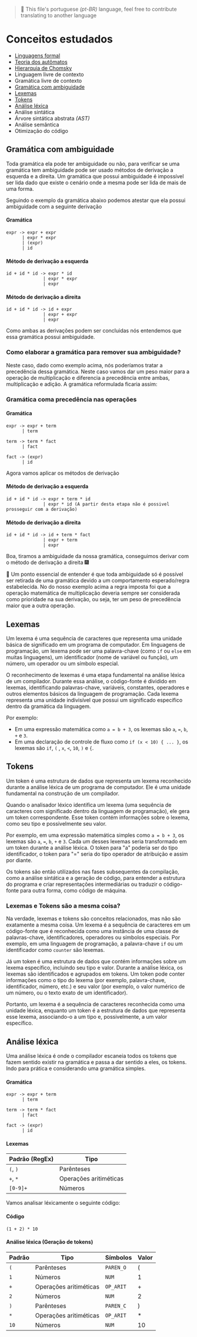 
> :balloon: This file's portuguese _(pt-BR)_ language, feel free to contribute translating to another language

# Conceitos estudados

- [Linguagens formal](https://pt.wikipedia.org/wiki/Linguagem_formal#:~:text=Entende%2Dse%20por%20linguagem%20formal,%2C%20caracter%C3%ADsticas%20e%20inter%2Drelacionamentos%20.)
- [Teoria dos autômatos](https://pt.wikipedia.org/wiki/Teoria_dos_aut%C3%B4matos)
- [Hierarquia de Chomsky](https://pt.wikipedia.org/wiki/Hierarquia_de_Chomsky)
- Linguagem livre de contexto
- Gramática livre de contexto
- [Gramática com ambiguidade](#gramática-com-ambiguidade)
- [Lexemas](#lexemas)
- [Tokens](#tokens)
- [Análise léxica]()
- Análise sintática
- Árvore sintática abstrata _(AST)_
- Análise semântica
- Otimização do código

## Gramática com ambiguidade

Toda gramática ela pode ter ambiguidade ou não, para verificar se uma gramática tem ambiguidade pode ser usado métodos de derivação a esquerda e a direita. Um gramática que possui ambiguidade é impossível ser lida dado que existe o cenário onde a mesma pode ser lida de mais de uma forma.

Seguindo o exemplo da gramática abaixo podemos atestar que ela possui ambiguidade com a seguinte derivação

#### Gramática
```
expr -> expr + expr
      | expr * expr
      | (expr)
      | id
```

#### Método de derivação a esquerda

```
id + id * id -> expr * id
              | expr * expr
              | expr
```

#### Método de derivação a direita

```
id + id * id -> id + expr
              | expr + expr
              | expr
```

Como ambas as derivações podem ser concluidas nós entendemos que essa gramática possui ambiguidade.

### Como elaborar a gramática para remover sua ambiguidade?

Neste caso, dado como exemplo acima, nós poderíamos tratar a precedência dessa gramática. Neste caso vamos dar um peso maior para a operação de multiplicação e diferencia a precedência entre ambas, multiplicação e adição. A gramática reformulada ficaria assim:

### Gramática coma precedência nas operações

#### Gramática

```
expr -> expr + term
      | term

term -> term * fact
      | fact

fact -> (expr)
      | id
```

Agora vamos aplicar os métodos de derivação

#### Método de derivação a esquerda

```
id + id * id -> expr + term * id
              | expr * id (A partir desta etapa não é possivel prosseguir com a derivação)
```

#### Método de derivação a direita

```
id + id * id -> id + term * fact
              | expr + term
              | expr
```

Boa, tiramos a ambiguidade da nossa gramática, conseguimos derivar com o método de derivação a direita 🎆

🎈 Um ponto essencial de entender é que toda ambiguidade só é possível ser retirada de uma gramática devido a um comportamento esperado/regra estabelecida. No do nosso exemplo acima a regra imposta foi que a operação matemática de multiplicação deveria sempre ser considerada como prioridade na sua derivação, ou seja, ter um peso de precedência maior que a outra operação.

## Lexemas

Um lexema é uma sequência de caracteres que representa uma unidade básica de significado em um programa de computador. Em linguagens de programação, um lexema pode ser uma palavra-chave (como `if` ou `else` em muitas linguagens), um identificador (nome de variável ou função), um número, um operador ou um símbolo especial.

O reconhecimento de lexemas é uma etapa fundamental na análise léxica de um compilador. Durante essa análise, o código-fonte é dividido em lexemas, identificando palavras-chave, variáveis, constantes, operadores e outros elementos básicos da linguagem de programação. Cada lexema representa uma unidade indivisível que possui um significado específico dentro da gramática da linguagem.

Por exemplo:

- Em uma expressão matemática como `a = b + 3`, os lexemas são `a`, `=`, `b`, `+` e `3`.
- Em uma declaração de controle de fluxo como `if (x < 10) { ... }`, os lexemas são `if`, `(` , `x`, `<`, `10`, `)` e `{`.

## Tokens

Um token é uma estrutura de dados que representa um lexema reconhecido durante a análise léxica de um programa de computador. Ele é uma unidade fundamental na construção de um compilador.

Quando o analisador léxico identifica um lexema (uma sequência de caracteres com significado dentro da linguagem de programação), ele gera um token correspondente. Esse token contém informações sobre o lexema, como seu tipo e possivelmente seu valor.

Por exemplo, em uma expressão matemática simples como `a = b + 3`, os lexemas são `a`, `=`, `b`, `+` e `3`. Cada um desses lexemas seria transformado em um token durante a análise léxica. O token para "a" poderia ser do tipo identificador, o token para "=" seria do tipo operador de atribuição e assim por diante.

Os tokens são então utilizados nas fases subsequentes da compilação, como a análise sintática e a geração de código, para entender a estrutura do programa e criar representações intermediárias ou traduzir o código-fonte para outra forma, como código de máquina.

### Lexemas e Tokens são a mesma coisa?

Na verdade, lexemas e tokens são conceitos relacionados, mas não são exatamente a mesma coisa. Um lexema é a sequência de caracteres em um código-fonte que é reconhecida como uma instância de uma classe de palavras-chave, identificadores, operadores ou símbolos especiais. Por exemplo, em uma linguagem de programação, a palavra-chave `if` ou um identificador como `counter` são lexemas.

Já um token é uma estrutura de dados que contém informações sobre um lexema específico, incluindo seu tipo e valor. Durante a análise léxica, os lexemas são identificados e agrupados em tokens. Um token pode conter informações como o tipo do lexema (por exemplo, palavra-chave, identificador, número, etc.) e seu valor (por exemplo, o valor numérico de um número, ou o texto exato de um identificador).

Portanto, um lexema é a sequência de caracteres reconhecida como uma unidade léxica, enquanto um token é a estrutura de dados que representa esse lexema, associando-o a um tipo e, possivelmente, a um valor específico.

## Análise léxica

Uma análise léxica é onde o compilador escaneia todos os tokens que fazem sentido existir na gramática e passa a dar sentido a eles, os tokens. Indo para prática e considerando uma gramática simples.

#### Gramática

```
expr -> expr + term
      | term

term -> term * fact
      | fact

fact -> (expr)
      | id
```

#### Lexemas

| Padrão (RegEx)    | Tipo                   |
|-------------------|------------------------|
| `(`, `)`          | Parênteses             |
| `+`, `*`          | Operações aritiméticas |
| `[0-9]+`          | Números                |

Vamos analisar léxicamente o seguinte código:

#### Código

```
(1 + 2) * 10
```

#### Análise léxica (Geração de tokens)

| Padrão     | Tipo                   | Símbolos  | Valor |
|------------|------------------------|-----------|-------|
| `(`        | Parênteses             | `PAREN_O` | (     |
| `1`        | Números                | `NUM`     | 1     |
| `+`        | Operações aritiméticas | `OP_ARIT` | +     |
| `2`        | Números                | `NUM`     | 2     |
| `)`        | Parênteses             | `PAREN_C` | )     |
| `*`        | Operações aritiméticas | `OP_ARIT` | *     |
| `10`       | Números                | `NUM`     | 10    |
